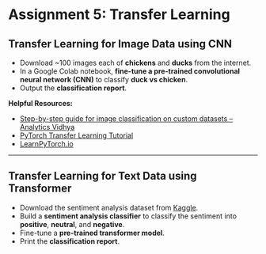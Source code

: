 # Assignment 5: Transfer Learning  

## Transfer Learning for Image Data using CNN

- Download ~100 images each of **chickens** and **ducks** from the internet.
- In a Google Colab notebook, **fine-tune a pre-trained convolutional neural network (CNN)** to classify **duck vs chicken**.
- Output the **classification report**.

**Helpful Resources:**
- [Step-by-step guide for image classification on custom datasets – Analytics Vidhya](https://www.analyticsvidhya.com/blog/2021/07/step-by-step-guide-for-image-classification-on-custom-datasets/)
- [PyTorch Transfer Learning Tutorial](https://pytorch.org/tutorials/beginner/transfer_learning_tutorial.html)
- [LearnPyTorch.io](https://www.learnpytorch.io/)

---

## Transfer Learning for Text Data using Transformer

- Download the sentiment analysis dataset from [Kaggle](https://www.kaggle.com/datasets/abhi8923shriv/sentiment-analysis-dataset).
- Build a **sentiment analysis classifier** to classify the sentiment into **positive**, **neutral**, and **negative**.
- Fine-tune a **pre-trained transformer model**.
- Print the **classification report**.

